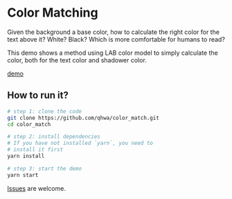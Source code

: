 # Color Matching

Given the background a base color, how to calculate the right color for the text above it? White? Black? Which is more comfortable for humans to read?

This demo shows a method using LAB color model to simply calculate the color, both for the text color and shadower color.

[demo](https://p.helijia.com/p/color-match)

## How to run it?

~~~bash
# step 1: clone the code
git clone https://github.com/qhwa/color_match.git
cd color_match

# step 2: install dependencies
# If you have not installed `yarn`, you need to
# install it first
yarn install

# step 3: start the demo
yarn start
~~~

[Issues](https://github.com/qhwa/color_match/issues) are welcome.
